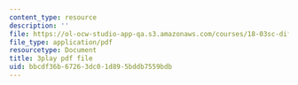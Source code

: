 ```yaml
---
content_type: resource
description: ''
file: https://ol-ocw-studio-app-qa.s3.amazonaws.com/courses/18-03sc-differential-equations-fall-2011/bbcdf36b67263dc01d895bddb7559bdb_zreI4HllD80.pdf
file_type: application/pdf
resourcetype: Document
title: 3play pdf file
uid: bbcdf36b-6726-3dc0-1d89-5bddb7559bdb
---
```

